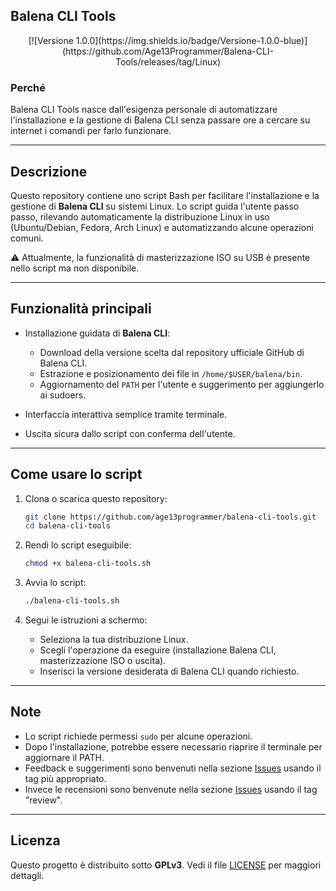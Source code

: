 ## Balena CLI Tools

<div align="center">
[![Versione 1.0.0](https://img.shields.io/badge/Versione-1.0.0-blue)](https://github.com/Age13Programmer/Balena-CLI-Tools/releases/tag/Linux)
</div>

### Perché
Balena CLI Tools nasce dall'esigenza personale di automatizzare l'installazione e la gestione di Balena CLI senza passare ore a cercare su internet i comandi per farlo funzionare.

---

## Descrizione

Questo repository contiene uno script Bash per facilitare l'installazione e la gestione di **Balena CLI** su sistemi Linux. Lo script guida l'utente passo passo, rilevando automaticamente la distribuzione Linux in uso (Ubuntu/Debian, Fedora, Arch Linux) e automatizzando alcune operazioni comuni.

⚠️ Attualmente, la funzionalità di masterizzazione ISO su USB è presente nello script ma non disponibile.

---

## Funzionalità principali

* Installazione guidata di **Balena CLI**:

  * Download della versione scelta dal repository ufficiale GitHub di Balena CLI.
  * Estrazione e posizionamento dei file in `/home/$USER/balena/bin`.
  * Aggiornamento del `PATH` per l'utente e suggerimento per aggiungerlo ai sudoers.
* Interfaccia interattiva semplice tramite terminale.
* Uscita sicura dallo script con conferma dell'utente.

---

## Come usare lo script

1. Clona o scarica questo repository:

   ```bash
   git clone https://github.com/age13programmer/balena-cli-tools.git
   cd balena-cli-tools
   ```
2. Rendi lo script eseguibile:

   ```bash
   chmod +x balena-cli-tools.sh
   ```
3. Avvia lo script:

   ```bash
   ./balena-cli-tools.sh
   ```
4. Segui le istruzioni a schermo:

   * Seleziona la tua distribuzione Linux.
   * Scegli l'operazione da eseguire (installazione Balena CLI, masterizzazione ISO o uscita).
   * Inserisci la versione desiderata di Balena CLI quando richiesto.

---

## Note

* Lo script richiede permessi `sudo` per alcune operazioni.
* Dopo l'installazione, potrebbe essere necessario riaprire il terminale per aggiornare il PATH.
* Feedback e suggerimenti sono benvenuti nella sezione [Issues](https://github.com/tuo-username/balena-cli-tools/issues) usando il tag più appropriato.
* Invece le recensioni sono benvenute nella sezione [Issues](https://github.com/tuo-username/balena-cli-tools/issues) usando il tag "review".

---

## Licenza

Questo progetto è distribuito sotto **GPLv3**. Vedi il file [LICENSE](LICENSE) per maggiori dettagli.
